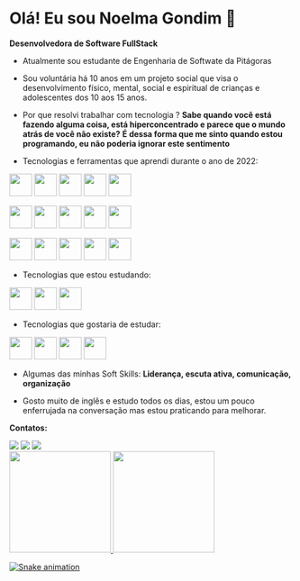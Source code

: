 # Olá! Eu sou Noelma Gondim 👋

**Desenvolvedora de Software FullStack**  

* Atualmente sou estudante de Engenharia de Softwate da Pitágoras

* Sou voluntária há 10 anos em um projeto social que visa o desenvolvimento físico, mental, social e espiritual de crianças e adolescentes dos 10 aos 15 anos.

* Por que resolvi trabalhar com tecnologia ? 
  **Sabe quando você está fazendo alguma coisa, está hiperconcentrado e parece que o mundo atrás de você não existe?**
  **É dessa forma que me sinto quando estou programando, eu não poderia ignorar este sentimento**
  
* Tecnologias e ferramentas que aprendi durante o ano de 2022:

<img src="https://cdn.jsdelivr.net/gh/devicons/devicon/icons/javascript/javascript-original.svg" width="40" height="40" /> <img src="https://cdn.jsdelivr.net/gh/devicons/devicon/icons/typescript/typescript-original.svg" width="40" height="40" />
<img src="https://cdn.jsdelivr.net/gh/devicons/devicon/icons/react/react-original-wordmark.svg" width="40" height="40" />
<img src="https://cdn.jsdelivr.net/gh/devicons/devicon/icons/redux/redux-original.svg" width="40" height="40" />
<img src="https://cdn.jsdelivr.net/gh/devicons/devicon/icons/html5/html5-original.svg" width="40" height="40" />

<img src="https://cdn.jsdelivr.net/gh/devicons/devicon/icons/css3/css3-original.svg" width="40" height="40" /> <img src="https://cdn.jsdelivr.net/gh/devicons/devicon/icons/mysql/mysql-original.svg" width="40" height="40"  />
<img src="https://cdn.jsdelivr.net/gh/devicons/devicon/icons/sequelize/sequelize-original.svg" width="40" height="40" />
<img src="https://cdn.jsdelivr.net/gh/devicons/devicon/icons/mongodb/mongodb-original.svg" width="40" height="40" />
<img src="https://cdn.jsdelivr.net/gh/devicons/devicon/icons/docker/docker-original.svg" width="40" height="40" />

<img src="https://cdn.jsdelivr.net/gh/devicons/devicon/icons/jest/jest-plain.svg" width="40" height="40" /> <img src="https://cdn.jsdelivr.net/gh/devicons/devicon/icons/trello/trello-plain.svg" width="40" height="40" />
<img src="https://cdn.jsdelivr.net/gh/devicons/devicon/icons/vscode/vscode-original.svg" width="40" height="40" />
<img src="https://cdn.jsdelivr.net/gh/devicons/devicon/icons/slack/slack-original.svg" width="40" height="40" />
<img src="https://cdn.jsdelivr.net/gh/devicons/devicon/icons/ubuntu/ubuntu-plain.svg" width="40" height="40" />            
          
* Tecnologias que estou estudando:

<img src="https://cdn.jsdelivr.net/gh/devicons/devicon/icons/python/python-original.svg" width="40" height="40" /> <img src="https://cdn.jsdelivr.net/gh/devicons/devicon/icons/nextjs/nextjs-line.svg" width="40" height="40" />
<img src="https://cdn.jsdelivr.net/gh/devicons/devicon/icons/materialui/materialui-original.svg" width="40" height="40" />
          
* Tecnologias que gostaria de estudar:

<img src="https://cdn.jsdelivr.net/gh/devicons/devicon/icons/csharp/csharp-original.svg" width="40" height="40" /> <img src="https://cdn.jsdelivr.net/gh/devicons/devicon/icons/android/android-original.svg" width="40" height="40" />
<img src="https://cdn.jsdelivr.net/gh/devicons/devicon/icons/ruby/ruby-original.svg" width="40" height="40" />
<img src="https://cdn.jsdelivr.net/gh/devicons/devicon/icons/java/java-original.svg" width="40" height="40" />
  
* Algumas das minhas Soft Skills:
  **Liderança, escuta ativa, comunicação, organização**
  
* Gosto muito de inglês e estudo todos os dias, estou um pouco enferrujada na conversação mas estou praticando para melhorar.

**Contatos:**

<div>
  <a href="https://www.linkedin.com/in/noelma-gondim" target="_blank"><img src="https://img.shields.io/badge/-LinkedIn-%230077B5?style=for-the-badge&logo=linkedin&logoColor=white" target="_blank"></a> <a href="https://instagram.com/noelmag" target="_blank"><img src="https://img.shields.io/badge/-Instagram-%23E4405F?style=for-the-badge&logo=instagram&logoColor=white" target="_blank"></a>
  <a href = "mailto:contato@noelmagondim"><img src="https://img.shields.io/badge/Gmail-D14836?style=for-the-badge&logo=gmail&logoColor=white" target="_blank"></a>
 </div>
 
<div>
<a href="https://github.com/noelmagondim">
<img height="180em" src="https://github-readme-stats.vercel.app/api/top-langs/?username=noelmagondim&layout=compact&langs_count=7&theme=dracula" />
<img height="180em" src="https://github-readme-stats.vercel.app/api?username=noelmagondim&show_icons=true&theme=dracula&include_all_commits=true&count_private=true" />
</div>

![Snake animation](https://github.com/noelmagondim/noelmagondim/blob/output/github-contribution-grid-snake.svg)
